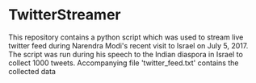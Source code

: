 # TwitterStreamer

This repository contains a python script which was used to stream live twitter feed during Narendra Modi's recent visit to Israel on July 5, 2017. The script was run during his speech to the Indian diaspora in Israel to collect 1000 tweets.
Accompanying file 'twitter_feed.txt' contains the collected data
